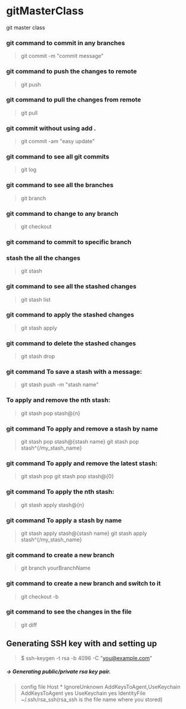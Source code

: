 # gitMasterClass

git master class

### git command to commit in any branches

> git commit -m "commit message"

### git command to push the changes to remote

> git push

### git command to pull the changes from remote

> git pull

### git commit without using add .

> git commit -am "easy update"

### git command to see all git commits

> git log

### git command to see all the branches

> git branch

### git command to change to any branch

> git checkout <branch-name>

### git command to commit to specific branch

>

### stash the all the changes

> git stash

### git command to see all the stashed changes

> git stash list

### git command to apply the stashed changes

> git stash apply

### git command to delete the stashed changes

> git stash drop

### git command To save a stash with a message:

> git stash push -m "stash name"

### To apply and remove the nth stash:

> git stash pop stash@{n}

### git command To apply and remove a stash by name

> git stash pop stash@{stash name}
> git stash pop stash^{/my_stash_name}

### git command To apply and remove the latest stash:

> git stash pop
> git stash pop stash@{0}

### git command To apply the nth stash:

> git stash apply stash@{n}

### git command To apply a stash by name

> git stash apply stash@{stash name}
> git stash apply stash^{/my_stash_name}

### git command to create a new branch

> git branch yourBranchName

### git command to create a new branch and switch to it

> git checkout -b <branch-name>

### git command to see the changes in the file

> git diff


## Generating SSH key with and setting up
> $ ssh-keygen -t rsa -b 4096 -C "you@example.com"
##### -> Generating public/private rsa key pair.
>config file 
>Host *
IgnoreUnknown AddKeysToAgent,UseKeychain
AddKeysToAgent yes
UseKeychain yes
IdentityFile ~/.ssh/rsa_ssh(rsa_ssh is the file name where you stored)
